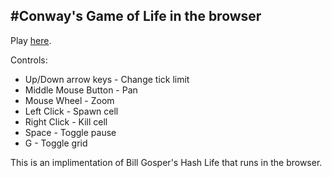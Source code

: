 #Conway's Game of Life in the browser 
----
Play [here](https://cospplredman.github.io/Game-Of-Life-but-bad-/).
  
Controls:
  - Up/Down arrow keys - Change tick limit
  - Middle Mouse Button - Pan
  - Mouse Wheel - Zoom
  - Left Click - Spawn cell
  - Right Click - Kill cell
  - Space - Toggle pause
  - G - Toggle grid

This is an implimentation of Bill Gosper's Hash Life that runs in the browser.
